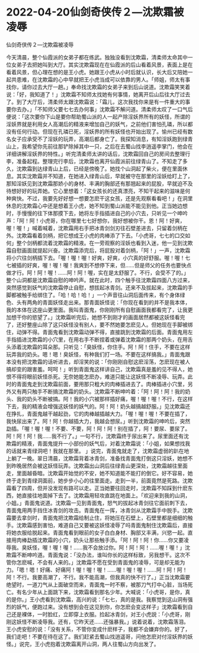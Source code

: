 # 2022-04-20仙剑奇侠传２—沈欺霜被凌辱



仙剑奇侠传２—沈欺霜被凌辱



今天清晨，整个仙霞派的女弟子都在练武。独独没看到沈欺霜，清柔师太命其中一位女弟子去把她叫到大厅。其实沈欺霜现在在仙霞派的后山看着风景，表面上是在看着风景，但心理在想的是王小虎。她跟王小虎从小时后就认识，长大后又陪她一起共患难，在沈欺霜的心中早就把王小虎当成可以依靠的男人。「师姐，师太有事找你，请你过去大厅一趟。」奉命找沈欺霜的女弟子来到后山说道。沈欺霜笑笑着说：「好，我知道了！」沈欺霜不知师太找她有何事情，她离开后山后往大厅过去了。到了大厅后，清柔师太跟沈欺霜说：「霜儿，这次我找你来是有一件重大的事要你去办。」「不知师父要七七去办何事」沈欺霜不解问道。清柔师太叹了一口气后便说：「这次要你下山是要你帮助蜀山派的人一起产除淫妖界所有的妖怪，所谓的淫妖界就是利用女人高潮后的精液来增加自己的妖气，之前他们害怕孔璘，所以都没有任何行动。但现在孔璘已死，淫妖界的所有妖怪也开始出现了。愉州已经有数名女子应承受不了淫妖的玩弄，高潮后都身亡了。我探知消息，有知淫妖跑到绿青山上，我希望你先前往那铲除掉其中一只，之后在去蜀山找李逍遥李掌门，他会在详细讲解淫妖界的特性。」听完清柔师太讲的话后，沈欺霜回自己的房间去整理行李，准备起程。整理完行李后，沈欺霜也离开仙霞派前往绿青山了。不知走了多久，沈欺霜到达绿青山上后，已经是傍晚了。她找个山洞起了柴火，便在里面休息。其实沈欺霜并不知道，在她进入绿青山后，早就被守在那里的淫妖给盯上了，那知淫妖见到沈欺霜那娇小的身材、丰满的胸部还有那翘起来的屁股，早就迫不及待想好好的玩弄她。它心里想着：「这女孩长的还真漂亮，不知干起来的滋味是何种爽快。不过，我要先好好想一想要怎麽干这女孩，还是先观察看看吧！」在洞里休息的沈欺霜心中还是想着王小虎，她不知到蜀山派能不能见到他。正当她边想时，手慢慢的往下体那摸下去，她将左手指插进自己的小穴去，只听见一个呻吟声：「阿！阿！小虎哥，你在哪里七七好想你，我好想被你干。恩！阿！好爽，喔！喔！」喊着喊着，沈欺霜用右手把冰青剑剑刃往石壁差进去，只留着剑柄在外。沈欺霜看着剑柄，把它想成王小虎的肉棒添了下去。「小虎哥，七七的口交如何」整个剑柄都流着沈欺霜的精液。在一旁观察的淫妖也看到入迷，他一见到沈欺霜自慰画面就提起兴奋。沈欺霜添完后，将屁股对着剑柄，「阿！」一声，沈欺霜将小穴往剑柄插下去。「喔！喔！喔！好爽，好爽，小穴真的好舒服。喔！喔！七七被插的好爽，喔！喔！喔！我爽到不想停下来，但……但是师父的任务也要快点做才行。阿！阿！喔！……阿！阿！喔，实在是太舒服了。不行，会受不了的。」整个山洞都是沈欺霜自慰的呻吟声。就在此时，四个触手往沈欺霜四面八方过来，突然感觉到妖气的沈欺霜停止自慰，想拔起冰青剑。还来不及拔起来，沈欺霜的手脚都被触手给绑住了。「哈！哈！哈！」一个声音往山洞后面传来，有个身体绿色、头有两角的青面妖怪走出来。那青面妖怪说：「你现在看到的并不是我本体，我的本体在这座山更里面。我叫青面鬼，你刚刚所有自慰画面我都看完了，让我更加想干你的慾望了。」沈欺霜听完后，她想不到刚才的画面居然都被这妖怪看完了，还好整座山除了这只妖怪没有别人，要不然她要怎麽见人。但她现在手脚被绑住，动弹不得。青面鬼看到沈欺霜动弹不得，直接跳到沈欺霜的后面。青面鬼用左手指插进沈欺霜的小穴里，在用右手不断捏着或弹着沈欺霜的那两个奶头，在用舌头添着沈欺霜的耳朵那。只听见：「臭妖怪，你住手。阿！阿！住手，不要在这样玩弄我的奶头。嗯！嗯！臭妖怪，有种我们打一场。不要在这样搞我。」青面鬼跟本没有把沈欺霜的话听进去，却淫笑的说：「你刚刚自慰这麽淫荡，怎麽现在被人搞却变的跟害羞。呵呵！」听到青面鬼这样讲自己，沈欺霜真是羞的见不得人，她恨不得将眼前妖怪杀死。无奈她能怎麽办，难道只能让这妖怪不断凌辱、玩弄。此时的青面鬼走到沈欺霜前面，要用那只粗大的肉棒插进去了。肉棒插进小穴里，另外又有两只触手不断搞沈欺霜的奶头。沈欺霜不断呻吟着：「阿！阿！阿！我的奶头、我的奶头不断被搞。阿！我的小穴被那样插好痛，喔！喔！喔！不行，在这样下去，我的精液会增强这妖怪的妖气的。阿！阿！奶头越搞越舒服。」见沈欺霜还在挣扎，青面鬼越干越起劲，它的肉棒越插越大力。「喔！喔！喔！不要在插了，我快尿出来了。阿！阿！你越插大力，我越会想尿。」听到沈欺霜的呻吟后，突然勐插。「喔！喔！喔！不要、不要，阿！阿！阿！别在插了，阿！要尿、要尿了。阿！阿！阿！我……我不行了。」一句不行，沈欺霜终于尿出来了。尿里面还有沈欺霜的精液，青面鬼提升一小部份的妖气后，对着沈欺霜说：「小姐，如果想找我的话就来青绿洞吧！我就在那里。 」说完，青面鬼就走了，沈欺霜虚弱的趴在地上躺了一晚。翠日清晨，沈欺霜背着冰青剑，准备找青面鬼打倒这只淫妖，她想不到昨晚居然会被这妖怪玩弄。沈欺霜出山洞后往绿青山更深处，沈欺霜越往里面走，里面越昏暗。沈欺霜开始觉的不安，她不知道能不能打的倒它。好不容易，她终于走到青绿洞面前，她步步小心的往里面走。走到一半，前面竟然是死路。沈欺霜看了四周，但并没发现有路可以走。正当她要往回走时，沈欺霜不知踩到什麽东西，她直接往地面掉下去了。沈欺霜用轻攻直跳在地面上。「欢迎来到我的山洞，小姐。」青面鬼说道。沈欺霜一见到青面鬼，怒气的拔起冰青剑往它面前刺下去，青面鬼用两手挡住冰青剑的攻击。青面鬼在一挥，冰青剑从沈欺霜手中脱手。沈欺霜要去拿剑时，青面鬼把沈欺霜给制止住，将她压在石壁上，石壁里都是细细的触手。沈欺霜感到害怕，难道自己又要被这妖怪凌辱了吗青面鬼制住沈欺霜后，直接将她衣服给脱起来。青面鬼看到眼前的女子白白身材、胸部又丰满，兴慾一起。直接用肉棒勐插沈欺霜的小穴，奶头让那些触手添。「阿！阿！阿！你……你又要凌辱我。臭妖怪，喔！喔！喔！……我不会放过你。阿！阿！阿！……喔！喔！」沈欺霜不断呻吟道。青面鬼说：「没办法，谁叫你长的这样标致，另我想干。这次不管你怎麽喊，不会有人来的。」沈欺霜不愿在受到青面鬼的凌辱，可是却无能为力。「嗯！嗯！好痛、好痛阿！喔！喔！喔！……喔！喔！喔！……阿！阿！阿！阿！不行。我要高潮了，不行。我不能高潮，但我真的快不行了。」正当沈欺霜要绝望时，一道刀气从上面破空而来，青面鬼一时不察，被那刀气打中心脏，当场死亡。有名少年从上面跳下来，沈欺霜看到那名少年。大喊说：「小虎哥，是你，真的是你。」王小虎看到沈欺霜，高兴的说：「七七，真的是我。我察觉到这山洞有强烈的妖气，便跑过来。没有想到会在这见到你，你怎麽会变这样子」沈欺霜看到自己还是裸体，一时脸红，立即穿上衣服。捡起冰青剑，对王小虎説：「小虎哥，刚刚这妖怪不断凌辱我。还有，它昨天还……还强暴我。」说着说着，沈欺霜落泪。王小虎安慰的说：「没有关系，不管你变成什麽样子，我都不会嫌弃你的。好了，我们走吧！不要在待在这了。我们赶紧去蜀山找逍遥哥，问他怎麽对付淫妖界的妖怪。」说完，王小虎抱着沈欺霜离开山洞，两人往蜀山方向出发了。


